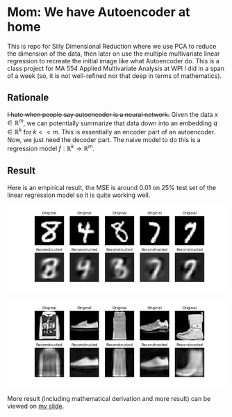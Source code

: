 # Mom: We have Autoencoder at home
This is repo for Silly Dimensional Reduction where we use PCA to reduce the dimension of the data, then later on use the multiple multivariate linear regression to recreate the initial image like what Autoencoder do. This is a class project for MA 554 Applied Multivariate Analysis at WPI I did in a span of a week (so, it is not well-refined nor that deep in terms of mathematics).

## Rationale

~~I hate when people say autoencoder is a neural network.~~ Given the data $x \in \mathbb{R}^{m}$, we can potentially summarize that data down into an embedding $q \in \mathbb{R}^{k}$ for $k << m$. This is essentially an encoder part of an autoencoder. Now, we just need the decoder part. The naive model to do this is a regression model $f:\mathbb{R}^{k} \rightarrow \mathbb{R}^m$.

## Result

Here is an empirical result, the MSE is around 0.01 on 25% test set of the linear regression model so it is quite working well.

![LinearModel](/result/linearencoder.png)

![KernelModel](/result/rbfkernelencoder.png)

More result (including mathematical derivation and more result) can be viewed on [my slide](Autoencoder_Presentation.pdf).
